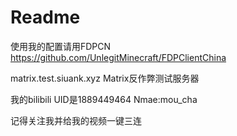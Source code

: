 # Readme
使用我的配置请用FDPCN https://github.com/UnlegitMinecraft/FDPClientChina

matrix.test.siuank.xyz Matrix反作弊测试服务器

我的bilibili UID是1889449464 Nmae:mou_cha

记得关注我并给我的视频一键三连

